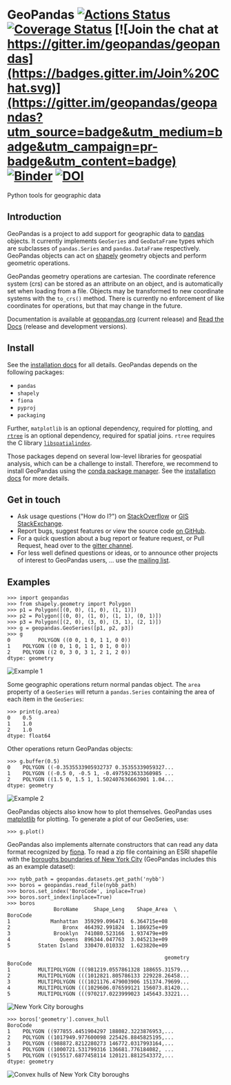 GeoPandas [![Actions Status](https://github.com/geopandas/geopandas/workflows/Tests/badge.svg)](https://github.com/geopandas/geopandas/actions?query=workflow%3ATests) [![Coverage Status](https://codecov.io/gh/geopandas/geopandas/branch/master/graph/badge.svg)](https://codecov.io/gh/geopandas/geopandas) [![Join the chat at https://gitter.im/geopandas/geopandas](https://badges.gitter.im/Join%20Chat.svg)](https://gitter.im/geopandas/geopandas?utm_source=badge&utm_medium=badge&utm_campaign=pr-badge&utm_content=badge) [![Binder](https://mybinder.org/badge.svg)](https://mybinder.org/v2/gh/geopandas/geopandas/master) [![DOI](https://zenodo.org/badge/11002815.svg)](https://zenodo.org/badge/latestdoi/11002815)
=========

Python tools for geographic data

Introduction
------------

GeoPandas is a project to add support for geographic data to
[pandas](http://pandas.pydata.org) objects.  It currently implements
`GeoSeries` and `GeoDataFrame` types which are subclasses of
`pandas.Series` and `pandas.DataFrame` respectively.  GeoPandas
objects can act on [shapely](http://shapely.readthedocs.io/en/latest/)
geometry objects and perform geometric operations.

GeoPandas geometry operations are cartesian.  The coordinate reference
system (crs) can be stored as an attribute on an object, and is
automatically set when loading from a file.  Objects may be
transformed to new coordinate systems with the `to_crs()` method.
There is currently no enforcement of like coordinates for operations,
but that may change in the future.

Documentation is available at [geopandas.org](http://geopandas.org)
(current release) and
[Read the Docs](http://geopandas.readthedocs.io/en/latest/)
(release and development versions).

Install
--------

See the [installation docs](https://geopandas.readthedocs.io/en/latest/install.html)
for all details. GeoPandas depends on the following packages:

- ``pandas``
- ``shapely``
- ``fiona``
- ``pyproj``
- ``packaging``

Further, ``matplotlib`` is an optional dependency, required
for plotting, and [``rtree``](https://github.com/Toblerity/rtree) is an optional
dependency, required for spatial joins. ``rtree`` requires the C library [``libspatialindex``](https://github.com/libspatialindex/libspatialindex).

Those packages depend on several low-level libraries for geospatial analysis, which can be a challenge to install. Therefore, we recommend to install GeoPandas using the [conda package manager](https://conda.io/en/latest/). See the [installation docs](https://geopandas.readthedocs.io/en/latest/install.html) for more details.


Get in touch
------------

- Ask usage questions ("How do I?") on [StackOverflow](https://stackoverflow.com/questions/tagged/geopandas) or [GIS StackExchange](https://gis.stackexchange.com/questions/tagged/geopandas).
- Report bugs, suggest features or view the source code [on GitHub](https://github.com/geopandas/geopandas).
- For a quick question about a bug report or feature request, or Pull Request, head over to the [gitter channel](https://gitter.im/geopandas/geopandas).
- For less well defined questions or ideas, or to announce other projects of interest to GeoPandas users, ... use the [mailing list](https://groups.google.com/forum/#!forum/geopandas).


Examples
--------

    >>> import geopandas
    >>> from shapely.geometry import Polygon
    >>> p1 = Polygon([(0, 0), (1, 0), (1, 1)])
    >>> p2 = Polygon([(0, 0), (1, 0), (1, 1), (0, 1)])
    >>> p3 = Polygon([(2, 0), (3, 0), (3, 1), (2, 1)])
    >>> g = geopandas.GeoSeries([p1, p2, p3])
    >>> g
    0         POLYGON ((0 0, 1 0, 1 1, 0 0))
    1    POLYGON ((0 0, 1 0, 1 1, 0 1, 0 0))
    2    POLYGON ((2 0, 3 0, 3 1, 2 1, 2 0))
    dtype: geometry

![Example 1](doc/source/gallery/test.png)

Some geographic operations return normal pandas object.  The `area` property of a `GeoSeries` will return a `pandas.Series` containing the area of each item in the `GeoSeries`:

    >>> print(g.area)
    0    0.5
    1    1.0
    2    1.0
    dtype: float64

Other operations return GeoPandas objects:

    >>> g.buffer(0.5)
    0    POLYGON ((-0.3535533905932737 0.35355339059327...
    1    POLYGON ((-0.5 0, -0.5 1, -0.4975923633360985 ...
    2    POLYGON ((1.5 0, 1.5 1, 1.502407636663901 1.04...
    dtype: geometry

![Example 2](doc/source/gallery/test_buffer.png)

GeoPandas objects also know how to plot themselves. GeoPandas uses
[matplotlib](http://matplotlib.org) for plotting. To generate a plot of our
GeoSeries, use:

    >>> g.plot()

GeoPandas also implements alternate constructors that can read any data format recognized by [fiona](http://fiona.readthedocs.io/en/latest/). To read a zip file containing an ESRI shapefile with the [boroughs boundaries of New York City](https://data.cityofnewyork.us/City-Government/Borough-Boundaries/tqmj-j8zm) (GeoPandas includes this as an example dataset):

    >>> nybb_path = geopandas.datasets.get_path('nybb')
    >>> boros = geopandas.read_file(nybb_path)
    >>> boros.set_index('BoroCode', inplace=True)
    >>> boros.sort_index(inplace=True)
    >>> boros
                   BoroName     Shape_Leng    Shape_Area  \
    BoroCode
    1             Manhattan  359299.096471  6.364715e+08
    2                 Bronx  464392.991824  1.186925e+09
    3              Brooklyn  741080.523166  1.937479e+09
    4                Queens  896344.047763  3.045213e+09
    5         Staten Island  330470.010332  1.623820e+09

                                                       geometry
    BoroCode
    1         MULTIPOLYGON (((981219.0557861328 188655.31579...
    2         MULTIPOLYGON (((1012821.805786133 229228.26458...
    3         MULTIPOLYGON (((1021176.479003906 151374.79699...
    4         MULTIPOLYGON (((1029606.076599121 156073.81420...
    5         MULTIPOLYGON (((970217.0223999023 145643.33221...

![New York City boroughs](doc/source/gallery/nyc.png)

    >>> boros['geometry'].convex_hull
    BoroCode
    1    POLYGON ((977855.4451904297 188082.3223876953,...
    2    POLYGON ((1017949.977600098 225426.8845825195,...
    3    POLYGON ((988872.8212280273 146772.0317993164,...
    4    POLYGON ((1000721.531799316 136681.776184082, ...
    5    POLYGON ((915517.6877458114 120121.8812543372,...
    dtype: geometry

![Convex hulls of New York City boroughs](doc/source/gallery/nyc_hull.png)
